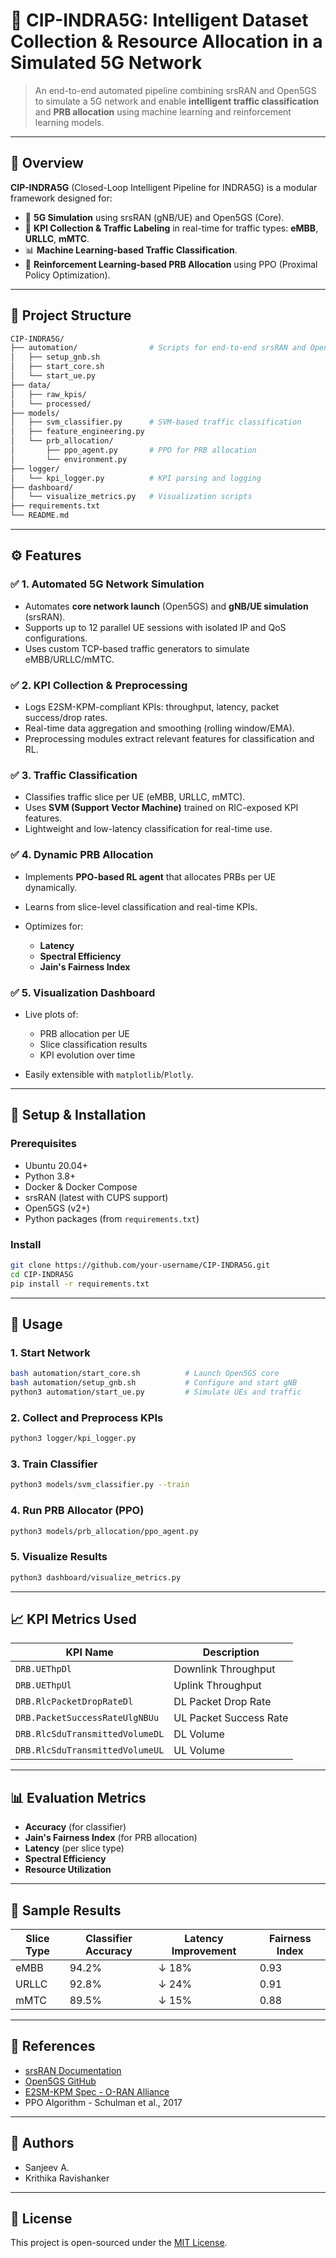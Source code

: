 

# 🚀 CIP-INDRA5G: Intelligent Dataset Collection & Resource Allocation in a Simulated 5G Network

> An end-to-end automated pipeline combining srsRAN and Open5GS to simulate a 5G network and enable **intelligent traffic classification** and **PRB allocation** using machine learning and reinforcement learning models.

---

## 🧠 Overview

**CIP-INDRA5G** (Closed-Loop Intelligent Pipeline for INDRA5G) is a modular framework designed for:

* 📶 **5G Simulation** using srsRAN (gNB/UE) and Open5GS (Core).
* 🧪 **KPI Collection & Traffic Labeling** in real-time for traffic types: **eMBB**, **URLLC**, **mMTC**.
* 📊 **Machine Learning-based Traffic Classification**.
* 🧠 **Reinforcement Learning-based PRB Allocation** using PPO (Proximal Policy Optimization).

---

## 📂 Project Structure

```bash
CIP-INDRA5G/
├── automation/                # Scripts for end-to-end srsRAN and Open5GS automation
│   ├── setup_gnb.sh
│   ├── start_core.sh
│   └── start_ue.py
├── data/
│   ├── raw_kpis/
│   └── processed/
├── models/
│   ├── svm_classifier.py      # SVM-based traffic classification
│   ├── feature_engineering.py
│   └── prb_allocation/
│       ├── ppo_agent.py       # PPO for PRB allocation
│       └── environment.py
├── logger/
│   └── kpi_logger.py          # KPI parsing and logging
├── dashboard/
│   └── visualize_metrics.py   # Visualization scripts
├── requirements.txt
└── README.md
```

---

## ⚙️ Features

### ✅ 1. Automated 5G Network Simulation

* Automates **core network launch** (Open5GS) and **gNB/UE simulation** (srsRAN).
* Supports up to 12 parallel UE sessions with isolated IP and QoS configurations.
* Uses custom TCP-based traffic generators to simulate eMBB/URLLC/mMTC.

### ✅ 2. KPI Collection & Preprocessing

* Logs E2SM-KPM-compliant KPIs: throughput, latency, packet success/drop rates.
* Real-time data aggregation and smoothing (rolling window/EMA).
* Preprocessing modules extract relevant features for classification and RL.

### ✅ 3. Traffic Classification

* Classifies traffic slice per UE (eMBB, URLLC, mMTC).
* Uses **SVM (Support Vector Machine)** trained on RIC-exposed KPI features.
* Lightweight and low-latency classification for real-time use.

### ✅ 4. Dynamic PRB Allocation

* Implements **PPO-based RL agent** that allocates PRBs per UE dynamically.
* Learns from slice-level classification and real-time KPIs.
* Optimizes for:

  * **Latency**
  * **Spectral Efficiency**
  * **Jain's Fairness Index**

### ✅ 5. Visualization Dashboard

* Live plots of:

  * PRB allocation per UE
  * Slice classification results
  * KPI evolution over time
* Easily extensible with `matplotlib`/`Plotly`.

---

## 🔧 Setup & Installation

### Prerequisites

* Ubuntu 20.04+
* Python 3.8+
* Docker & Docker Compose
* srsRAN (latest with CUPS support)
* Open5GS (v2+)
* Python packages (from `requirements.txt`)

### Install

```bash
git clone https://github.com/your-username/CIP-INDRA5G.git
cd CIP-INDRA5G
pip install -r requirements.txt
```

---

## 🚀 Usage

### 1. Start Network

```bash
bash automation/start_core.sh          # Launch Open5GS core
bash automation/setup_gnb.sh           # Configure and start gNB
python3 automation/start_ue.py         # Simulate UEs and traffic
```

### 2. Collect and Preprocess KPIs

```bash
python3 logger/kpi_logger.py
```

### 3. Train Classifier

```bash
python3 models/svm_classifier.py --train
```

### 4. Run PRB Allocator (PPO)

```bash
python3 models/prb_allocation/ppo_agent.py
```

### 5. Visualize Results

```bash
python3 dashboard/visualize_metrics.py
```

---

## 📈 KPI Metrics Used

| KPI Name                        | Description            |
| ------------------------------- | ---------------------- |
| `DRB.UEThpDl`                   | Downlink Throughput    |
| `DRB.UEThpUl`                   | Uplink Throughput      |
| `DRB.RlcPacketDropRateDl`       | DL Packet Drop Rate    |
| `DRB.PacketSuccessRateUlgNBUu`  | UL Packet Success Rate |
| `DRB.RlcSduTransmittedVolumeDL` | DL Volume              |
| `DRB.RlcSduTransmittedVolumeUL` | UL Volume              |

---

## 📊 Evaluation Metrics

* **Accuracy** (for classifier)
* **Jain's Fairness Index** (for PRB allocation)
* **Latency** (per slice type)
* **Spectral Efficiency**
* **Resource Utilization**

---

## 🧪 Sample Results

| Slice Type | Classifier Accuracy | Latency Improvement | Fairness Index |
| ---------- | ------------------- | ------------------- | -------------- |
| eMBB       | 94.2%               | ↓ 18%               | 0.93           |
| URLLC      | 92.8%               | ↓ 24%               | 0.91           |
| mMTC       | 89.5%               | ↓ 15%               | 0.88           |

---

## 📘 References

* [srsRAN Documentation](https://docs.srsran.com/)
* [Open5GS GitHub](https://github.com/open5gs/open5gs)
* [E2SM-KPM Spec - O-RAN Alliance](https://www.o-ran.org/specifications)
* PPO Algorithm - Schulman et al., 2017

---

## 👥 Authors

* Sanjeev A.
* Krithika Ravishanker

---

## 📄 License

This project is open-sourced under the [MIT License](LICENSE).



